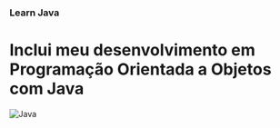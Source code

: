 ### Learn Java

# Inclui meu desenvolvimento em Programação Orientada a Objetos com Java

<img src="https://marcas-logos.net/wp-content/uploads/2020/11/Java-logo.png" Alt="Java" />
